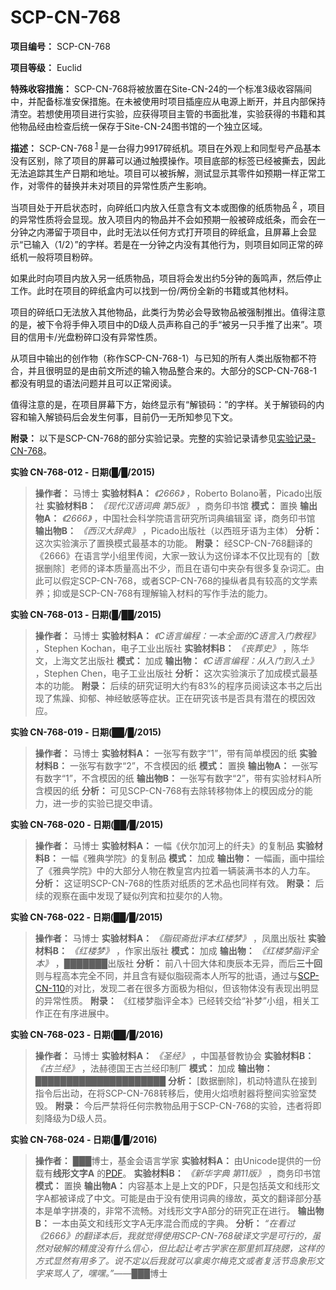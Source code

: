 # SCP-CN-768


**项目编号：**  SCP-CN-768

**项目等级：**  Euclid

**特殊收容措施：**  SCP-CN-768将被放置在Site-CN-24的一个标准3级收容隔间中，并配备标准安保措施。在未被使用时项目插座应从电源上断开，并且内部保持清空。若想使用项目进行实验，应获得项目主管的书面批准，实验获得的书籍和其他物品经由检查后统一保存于Site-CN-24图书馆的一个独立区域。


**描述：**  SCP-CN-768<sup class='footnoteref'>
 <a shape='rect' class='footnoteref' id='footnoteref-1' href='javascript:;' onclick='WIKIDOT.page.utils.scrollToReference(&apos;footnote-1&apos;)'>1</a>
</sup>是一台得力9917碎纸机。项目在外观上和同型号产品基本没有区别，除了项目的屏幕可以通过触摸操作。项目底部的标签已经被撕去，因此无法追踪其生产日期和地址。项目可以被拆解，测试显示其零件如预期一样正常工作，对零件的替换并未对项目的异常性质产生影响。

当项目处于开启状态时，向碎纸口内放入任意含有文本或图像的纸质物品<sup class='footnoteref'>
 <a shape='rect' class='footnoteref' id='footnoteref-2' href='javascript:;' onclick='WIKIDOT.page.utils.scrollToReference(&apos;footnote-2&apos;)'>2</a>
</sup>，项目的异常性质将会显现。放入项目内的物品并不会如预期一般被碎成纸条，而会在一分钟之内滞留于项目中，此时无法以任何方式打开项目的碎纸盒，且屏幕上会显示“已输入（1/2）”的字样。若是在一分钟之内没有其他行为，则项目如同正常的碎纸机一般将项目粉碎。

如果此时向项目内放入另一纸质物品，项目将会发出约5分钟的轰鸣声，然后停止工作。此时在项目的碎纸盒内可以找到一份/两份全新的书籍或其他材料。

项目的碎纸口无法放入其他物品，此类行为势必会导致物品被强制推出。值得注意的是，被下令将手伸入项目中的D级人员声称自己的手“被另一只手推了出来”。项目的信用卡/光盘粉碎口没有异常性质。

从项目中输出的创作物（称作SCP-CN-768-1）与已知的所有人类出版物都不符合，并且很明显的是由前文所述的输入物品整合来的。大部分的SCP-CN-768-1都没有明显的语法问题并且可以正常阅读。

值得注意的是，在项目屏幕下方，始终显示有“解锁码：”的字样。关于解锁码的内容和输入解锁码后会发生何事，目前仍一无所知参见下文。



**附录：**  以下是SCP-CN-768的部分实验记录。完整的实验记录请参见[实验记录-CN-768](//scp-wiki-cn.wikidot.com/scp-cn-768-1)。

**实验 CN-768-012 - 日期(█/█/2015)** 


> **操作者：** 马博士
**实验材料A：** *《2666》* ，Roberto Bolano著，Picado出版社
**实验材料B：** *《现代汉语词典 第5版》* ，商务印书馆
**模式：** 置换
**输出物A：** *《2666》* ，中国社会科学院语言研究所词典编辑室 译，商务印书馆
**输出物B：** *《西汉大辞典》* ，Picado出版社（以西班牙语为主体）
**分析：** 这次实验演示了置换模式最基本的功能。
**附录：** 经SCP-CN-768翻译的《2666》在语言学小组里传阅，大家一致认为这份译本不仅比现有的［数据删除］老师的译本质量高出不少，而且在语句中夹杂有很多复杂词汇。由此可以假定SCP-CN-768，或者SCP-CN-768的操纵者具有较高的文学素养；抑或是SCP-CN-768有理解输入材料的写作手法的能力。
> 
> 

**实验 CN-768-013 - 日期(█/██/2015)** 



> **操作者：** 马博士
**实验材料A：** *《C语言编程：一本全面的C语言入门教程》* ，Stephen Kochan，电子工业出版社
**实验材料B：** *《丧葬史》* ，陈华文，上海文艺出版社
**模式：** 加成
**输出物：** *《C语言编程：从入门到入土》* ，Stephen Chen，电子工业出版社
**分析：** 这次实验演示了加成模式最基本的功能。
**附录：** 后续的研究证明大约有83%的程序员阅读这本书之后出现了焦躁、抑郁、神经敏感等症状。正在研究该书是否具有潜在的模因效应。
> 

**实验 CN-768-019 - 日期(██/█/2015)** 


> **操作者：** 马博士
**实验材料A：** 一张写有数字“1”，带有简单模因的纸
**实验材料B：** 一张写有数字“2”，不含模因的纸
**模式：** 置换
**输出物A：** 一张写有数字“1”，不含模因的纸
**输出物B：** 一张写有数字“2”，带有实验材料A所含模因的纸
**分析：** 可见SCP-CN-768有去除转移物体上的模因成分的能力，进一步的实验已提交申请。
> 

**实验 CN-768-020 - 日期(██/█/2015)** 


> **操作者：** 马博士
**实验材料A：** 一幅《伏尔加河上的纤夫》的复制品
**实验材料B：** 一幅《雅典学院》的复制品
**模式：** 加成
**输出物：** 一幅画，画中描绘了《雅典学院》中的大部分人物在教皇宫内拉着一辆装满书本的人力车。
**分析：** 这证明SCP-CN-768的性质对纸质的艺术品也同样有效。
**附录：** 后续的观察在画中发现了疑似列宾和拉斐尔的人物。
> 

**实验 CN-768-022 - 日期(██/█/2015)** 


> **操作者：** 马博士
**实验材料A：** *《脂砚斋批评本红楼梦》* ，凤凰出版社
**实验材料B：** *《红楼梦》* ，作家出版社
**模式：** 加成
**输出物：** *《红楼梦脂评全本》* ，███████出版社
**分析：** 前八十回大体和庚辰本无异，而后**三十回** 则与程高本完全不同，并且含有疑似脂砚斋本人所写的批语，通过与<a shape='rect' href='/scp-cn-110'>SCP-CN-110</a>的对比，发现二者在很多方面极为相似，但该物体没有表现出明显的异常性质。
**附录：** 《红楼梦脂评全本》已经转交给“补梦”小组，相关工作正在有序进展中。
> 

**实验 CN-768-023 - 日期(██/█/2016)** 


> **操作者：** 马博士
**实验材料A：** *《圣经》* ，中国基督教协会
**实验材料B：** *《古兰经》* ，法赫德国王古兰经印制厂
**模式：** 加成
**输出物：** █████████████████████
**分析：** [数据删除]，机动特遣队在接到指令后出动，在将SCP-CN-768转移后，使用火焰喷射器将整间实验室焚毁。
**附录：** 今后严禁将任何宗教物品用于SCP-CN-768的实验，违者将即刻降级为D级人员。
> 

**实验 CN-768-024 - 日期(█/█/2016)** 


> **操作者：** ███博士，基金会语言学家
**实验材料A：** 由Unicode提供的一份载有**线形文字A** 的<a shape='rect' href='http://www.unicode.org/charts/PDF/U10600.pdf'>PDF</a>。
**实验材料B：** *《新华字典 第11版》* ，商务印书馆
**模式：** 置换
**输出物A：** 内容基本上是上文的PDF，只是包括英文和线形文字A都被译成了中文。可能是由于没有使用词典的缘故，英文的翻译部分基本是单字拼凑的，非常不流畅。对线形文字A部分的研究正在进行。
**输出物B：** 一本由英文和线形文字A无序混合而成的字典。
**分析：** <em>&#8220;&#22312;&#30475;&#36807;&#12298;2666&#12299;&#30340;&#32763;&#35793;&#26412;&#21518;&#65292;&#25105;&#23601;&#35273;&#24471;&#20351;&#29992;SCP-CN-768&#30772;&#35793;&#25991;&#23383;&#26159;&#21487;&#34892;&#30340;&#65292;&#34429;&#28982;&#23545;&#30772;&#35299;&#30340;&#31934;&#24230;&#27809;&#26377;&#20160;&#20040;&#20449;&#24515;&#65292;&#20294;&#27604;&#36215;&#35753;&#32771;&#21476;&#23398;&#23478;&#22312;&#37027;&#37324;&#25235;&#32819;&#25376;&#33134;&#65292;&#36825;&#26679;&#30340;&#26041;&#24335;&#26174;&#28982;&#26377;&#29992;&#22810;&#20102;&#12290;&#35828;&#19981;&#23450;&#20197;&#21518;&#25105;&#23601;&#21487;&#20197;&#25343;&#22885;&#23572;&#26757;&#20811;&#25991;&#25110;&#32773;&#22797;&#27963;&#33410;&#23707;&#35937;&#24418;&#25991;&#23383;&#26469;&#39554;&#20154;&#20102;&#65292;&#22079;&#22079;&#12290;&#8221;</em>——███博士
> 






